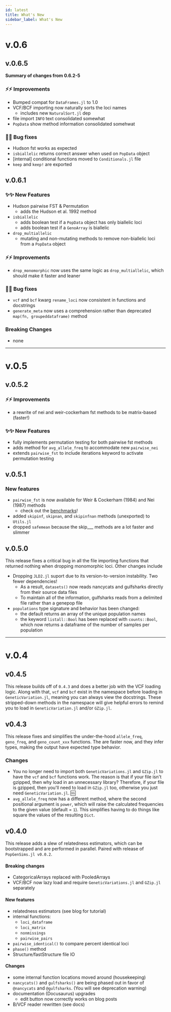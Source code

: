 ```yaml
---
id: latest
title: What's New
sidebar_label: What's New
---
```


# v.0.6
## v.0.6.5
**Summary of changes from 0.6.2-5**

### ⚡⚡ Improvements
- Bumped compat for `DataFrames.jl` to 1.0
- VCF/BCF importing now naturally sorts the loci names
  - includes new `NaturalSort.jl` dep
- file import `INFO` text consolidated somewhat
- `PopData` show method information consolidated somehwat

### 🐛🐛 Bug fixes
- Hudson fst works as expected
- `isbiallelic` returns correct answer when used on `PopData` object
- [internal] conditional functions moved to `Conditionals.jl` file
- `keep` and `keep!` are exported


## v.0.6.1
### ✨✨ New Features
- Hudson pairwise FST & Permutation
  - adds the Hudson et al. 1992 method
- `isbiallelic`
  - adds boolean test if a `PopData` object has only biallelic loci
  - adds boolean test if a `GenoArray` is biallelic
- `drop_multiallelic`
  - mutating and non-mutating methods to remove non-biallelic loci from a `PopData` object

### ⚡⚡ Improvements
- `drop_monomorphic` now uses the same logic as `drop_multiallelic`, which should make it faster and leaner


### 🐛🐛 Bug fixes
- `vcf` and `bcf` kwarg `rename_loci` now consistent in functions and docstrings
- `generate_meta` now uses a comprehension rather than deprecated `map(fn, groupeddataframe)` method

### Breaking Changes
- none

----

# v.0.5
## v.0.5.2
### ⚡⚡ Improvements
- a rewrite of nei and weir-cockerham fst methods to be matrix-based (faster!)
### ✨✨ New Features
- fully implements permutation testing for both pairwise fst methods
- adds method for `avg_allele_freq` to accommodate new `pairwise_nei`
- extends `pairwise_fst` to include iterations keyword to activate permutation testing

## v.0.5.1
### New features
- `pairwise_fst` is now available for Weir & Cockerham (1984) and Nei (1987) methods
  - check out the [benchmarks](/docs/getting_started/comparison)!
- added `skipinf`, `skipnan`, and `skipinfnan` methods (unexported) to `Utils.jl`
- dropped `safemean` because the skip___ methods are a lot faster and slimmer


## v.0.5.0
This release fixes a critical bug in all the file importing functions that returned nothing when dropping monomorphic loci. Other changes include
- Dropping `JLD2.jl` suport due to its version-to-version instability. Two fewer dependencies!
  - As a result, `datasets()` now reads nancycats and gulfsharks directly from their source data files
  - To maintain all of the information, gulfsharks reads from a delimited file rather than a genepop file
- `populations` type signature and behavior has been changed:
  - the default returns an array of the unique population names
  - the keyword `listall::Bool` has been replaced with `counts::Bool`, which now returns a dataframe of the number of samples per population

-----

# v.0.4
## v0.4.5
This release builds off of `0.4.3` and does a better job with the VCF loading logic. Along with that, `vcf` and `bcf` exist in the namespace before loading in `GeneticVariation.jl`, meaning you can always view the docstrings. These stripped-down methods in the namespace will give helpful errors to remind you to load in `GeneticVariation.jl` and/or `GZip.jl`.

## v0.4.3
This release fixes and simplifies the under-the-hood `allele_freq`, `geno_freq`, and `geno_count_xxx` functions. The are faster now, and they infer types, making the output have expected type behavior. 

### Changes
- You no longer need to import both `GeneticVariations.jl` and `GZip.jl` to have the `vcf` and `bcf` functions work. The reason is that if your file isn't gzipped, then why load in an unnecessary library? Therefore, if your file is gzipped, then you'll need to load in `GZip.jl` too, otherwise you just need `GeneticVariation.jl`. :cool:
- `avg_allele_freq` now has a different method, where the second positional argument is `power`, which will raise the calculated frequencies to the given value (default = `1`). This simplifies having to do things like square the values of the resulting `Dict`.

## v0.4.0
This release adds a slew of relatedness estimators, which can be bootstrapped and are performed in parallel. Paired with release of `PopGenSims.jl v0.0.2`.

#### Breaking changes
- CategoricalArrays replaced with PooledArrays
- VCF/BCF now lazy load and require `GeneticVariations.jl` and `GZip.jl` separately

#### New features
- relatedness estimators (see blog for tutorial)
- internal functions:
  - `loci_dataframe`
  - `loci_matrix`
  - `nonmissings`
  - `pairwise_pairs`
- `pairwise_identical()` to compare percent identical loci
- `phase()` method
- Structure/fastStructure file IO


#### Changes
- some internal function locations moved around (housekeeping)
- `nancycats()` and `gulfsharks()` are being phased out in favor of `@nancycats` and `@gulfsharks`. (You will see deprecation warning)
- documentation (Docusaurus) upgrades
  - edit button now correctly works on blog posts
- B/VCF reader rewritten (see docs)
